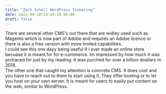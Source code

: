```yaml
---
title: "Zach Schell WordPress Tinkering"
date: 2022-09-28T14:49:20-04:00
draft: false
---
```


<html>
<body>
<p>
    There are several other CMS's out there that are widley used such as Magento which is now part of Adobe and requires an Adobe licence or there is also a free version with more limited capabilities.
    <br>
    I could see this one dayy being useful if i ever made an online store becuase it is meant for for e-commerce. Im impressed by how much it was prchaced for just by my reading. It was purched for over a billion doallars in 2018.
    <br>
    The other one that caught my attention is concrete CMS. It does cost and you have to reach out to them to start using it, They offer hosting or to let you host on your own server. It is meant for users to easily put content on the web, similar to WordPress.
</p>
</body>
</html>
